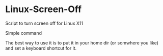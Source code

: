 Linux-Screen-Off
================

Script to turn screen off for Linux X11

Simple command 

The best way to use it is to put it in your home dir (or somwhere you like) and set a keyboard shortcut for it.
